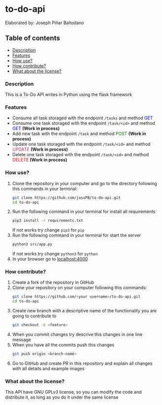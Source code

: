 # to-do-api
Elaborated by: Joseph Piñar Baltodano

## Table of contents
- [Description](#description)
- [Features](#features)
- [How use?](#how-use)
- [How contribute?](#how-contribute)
- [What about the license?](#what-about-the-license)


### Description
This is a To-Do API writes in Python using the flask framework

### Features
- Consume all task storaged with the endpoint `/tasks` and method <font color=blue>GET</font>
- Consume one task storaged with the endpoint `/task/<id>` and method <font color=blue>GET</font> **(Work in process)**
- Add new task with the endpoint `/task` and method <font color=green>POST</font> **(Work in process)**
- Update one task storaged with the endpoint `/task/<id>` and method <font color=#AA336A>UPDATE</font> **(Work in process)**
- Delete one task storaged with the endpoint `/task/<id>` and method <font color=red>DELETE</font> **(Work in process)**

### How use?
1. Clone the repository in your computer and go to the directory following this commands in your terminal:
    ```bash
    git clone https://github.com/jassPB/to-do-api.git 
    cd to-do-api
    ```
2. Run the following command in your terminal for install all requirements
   ```bash
   pip3 install -r requirements.txt
   ```    
   If not works try change `pip3` for `pip`
3. Run the following command in your terminal for start the server
    ```bash
    python3 src/app.py
    ```    
    If not works try change `python3` for `python`
4. In your browser go to [localhost:4000](http://localhost:4000/tasks)

### How contribute?
1. Create a fork of the repository in GitHub
2. Clone your repository on your computer following this commands:
    ```bash
    git clone https://github.com/<your username>/to-do-api.git 
    cd to-do-api
    ```
3. Create new branch with a descriptive name of the functionality you are going to contribute to
    ```bash
    git checkout -b <feature>
    ```
4. When you commit changes try descrive this changes in one line message
5. When you have all the commits push this changes
    ```bash
    git push origin <branch-name>
    ```
6. Go to GitHub and create PR in this repository and explain all changes with all details and example images

### What about the license?
This API have GNU GPLv3 license, so you can modify the code and distribute it, as long as you do it under the same license
